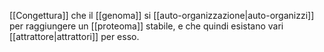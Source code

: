 [[Congettura]] che il [[genoma]] si [[auto-organizzazione|auto-organizzi]] per raggiungere un [[proteoma]] stabile, e che quindi esistano vari [[attrattore|attrattori]] per esso.

